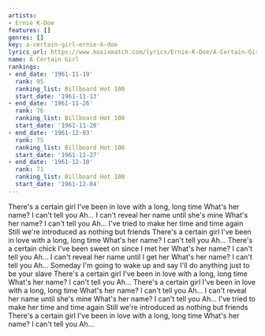 ```yaml
---
artists:
- Ernie K-Doe
features: []
genres: []
key: a-certain-girl-ernie-k-doe
lyrics_url: https://www.musixmatch.com/lyrics/Ernie-K-Doe/A-Certain-Girl-2002-Digital-Remaster
name: A Certain Girl
rankings:
- end_date: '1961-11-19'
  rank: 95
  ranking_list: Billboard Hot 100
  start_date: '1961-11-13'
- end_date: '1961-11-26'
  rank: 76
  ranking_list: Billboard Hot 100
  start_date: '1961-11-20'
- end_date: '1961-12-03'
  rank: 75
  ranking_list: Billboard Hot 100
  start_date: '1961-11-27'
- end_date: '1961-12-10'
  rank: 71
  ranking_list: Billboard Hot 100
  start_date: '1961-12-04'
---
```

There's a certain girl I've been in love with a long, long time
What's her name?
I can't tell you
Ah...
I can't reveal her name until she's mine
What's her name?
I can't tell you
Ah...
I've tried to make her time and time again
Still we're introduced as nothing but friends
There's a certain girl I've been in love with a long, long time
What's her name?
I can't tell you
Ah...
There's a certain chick I've been sweet on since I met her
What's her name?
I can't tell you
Ah...
I can't reveal her name until I get her
What's her name?
I can't tell you
Ah...
Someday I'm going to wake up and say
I'll do anything just to be your slave
There's a certain girl I've been in love with a long, long time
What's her name?
I can't tell you
Ah...
There's a certain girl I've been in love with a long, long time
What's her name?
I can't tell you
Ah...
I can't reveal her name until she's mine
What's her name?
I can't tell you
Ah...
I've tried to make her time and time again
Still we're introduced as nothing but friends
There's a certain girl I've been in love with a long, long time
What's her name?
I can't tell you
Ah...
